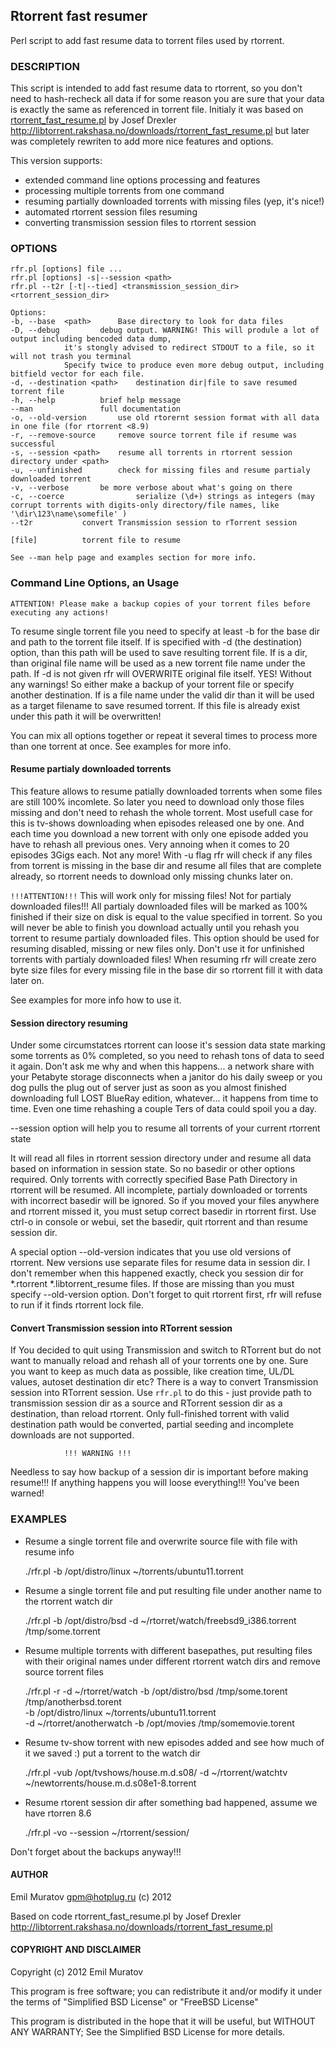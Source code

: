 ## Rtorrent fast resumer

Perl script to add fast resume data to torrent files used by rtorrent.


### DESCRIPTION

This script is intended to add fast resume data to rtorrent, so you don't need to hash-recheck all data if for some reason you are sure that
your data is exactly the same as referenced in torrent file.
Initialy it was based on [rtorrent_fast_resume.pl](https://github.com/rakshasa/rtorrent/blob/master/doc/rtorrent_fast_resume.pl
) by Josef Drexler http://libtorrent.rakshasa.no/downloads/rtorrent_fast_resume.pl
but later was completely rewriten to add more nice features and options.

This version supports:

 - extended command line options processing and features
 - processing multiple torrents from one command
 - resuming partially downloaded torrents with missing files (yep, it's nice!)
 - automated rtorrent session files resuming
 - converting transmission session files to rtorrent session

### OPTIONS

    rfr.pl [options] file ...
    rfr.pl [options] -s|--session <path>
    rfr.pl --t2r [-t|--tied] <transmission_session_dir> <rtorrent_session_dir>

    Options:
    -b, --base	<path>		Base directory to look for data files
    -D, --debug			debug output. WARNING! This will produle a lot of output including bencoded data dump,
				it's stongly advised to redirect STDOUT to a file, so it will not trash you terminal
				Specify twice to produce even more debug output, including bitfield vector for each file.
    -d, --destination <path>	destination dir|file to save resumed torrent file
    -h, --help	  		brief help message
    --man        		full documentation
    -o, --old-version		use old rtorernt session format with all data in one file (for rtorrent <8.9)
    -r, --remove-source		remove source torrent file if resume was successful
    -s, --session <path>	resume all torrents in rtorrent session directory under <path>
    -u, --unfinished		check for missing files and resume partialy downloaded torrent
    -v, --verbose		be more verbose about what's going on there
    -c, --coerce                serialize (\d+) strings as integers (may corrupt torrents with digits-only directory/file names, like '\dir\123\name\somefile' )
    --t2r           convert Transmission session to rTorrent session

    [file]			torrent file to resume

    See --man help page and examples section for more info.

### Command Line Options, an Usage

`ATTENTION! Please make a backup copies of your torrent files before executing any actions!`

To resume single torrent file you need to specify at least -b for the base dir and path to the torrent file itself.
If <path> is specified with -d  (the destination) option, than this path will be used to save resulting torrent file.
If <path> is a dir, than original file name will be used as a new torrent file name under the path. If -d is not
given rfr will OVERWRITE original file itself. YES! Without any warnings! So either make a backup of your torrent
file or specify another destination.
If <path> is a file name under the valid dir than it will be used as a target filename to save resumed torrent.
If this file is already exist under this path it will be overwritten!

You can mix all options together or repeat it several times to process more than one torrent at once.
See examples for more info.

#### Resume partialy downloaded torrents

This feature allows to resume patially downloaded torrents when some files are still 100% incomlete. So later you need to download only those files missing and don't need to rehash the whole torrent.
Most usefull case for this is tv-shows downloading when episodes released one by one. And each time you
download a new torrent with only one episode added you have to rehash all previous ones. Very annoing when it
comes to 20 episodes 3Gigs each. Not any more! With -u flag rfr will check if any files from torrent is
missing in the base dir and resume all files that are complete already, so rtorrent needs to download only missing chunks later on.

`!!!ATTENTION!!!`
This will work only for missing files! Not for partialy downloaded files!!! All partialy
downloaded files will be marked as 100% finished if their size on disk is equal to the value specified in torrent.
So you will never be able to finish you download actually until you rehash you torrent to resume
partialy downloaded files. This option should be used for resuming disabled, missing or new files only.
Don't use it for unfinished torrents with partialy downloaded files!
When resuming rfr will create zero byte size files for every missing file in the base dir so rtorrent 
fill it with data later on.

See examples for more info how to use it.

#### Session directory resuming

Under some circumstatces rtorrent can loose it's session data state marking some torrents as 0%
completed, so you need to rehash tons of data to seed it again. Don't ask me why and when this happens...
a network share with your Petabyte storage disconnects when a janitor do his daily sweep or you dog pulls
the plug out of server just as soon as you almost finished downloading full LOST BlueRay edition, whatever...
it happens from time to time. Even one time rehashing a couple Ters of data could spoil you a day.

--session <path> option will help you to resume all torrents of your current rtorrent state

It will read all files in rtorrent session directory under <path> and resume all data based on information
in session state. So no basedir or other options required. Only torrents with correctly specified 
Base Path Directory in rtorrent will be resumed. All incomplete, partialy downloaded or torrents with
incorrect basedir will be ignored. So if you moved your files anywhere and rtorrent missed it, you must
setup correct basedir in rtorrent first. Use ctrl-o in console or webui, set the basedir, quit rtorrent
and than resume session dir.

A special option --old-version indicates that you use old versions of rtorrent. New versions use separate
files for resume data in session dir. I don't remember when this happened exactly, check you session dir
for  *.rtorrent *.libtorrent_resume files. If those are missing than you must specify --old-version option.
Don't forget to quit rtorrent first, rfr will refuse to run if it finds rtorrent lock file.

#### Convert Transmission session into RTorrent session

If You decided to quit using Transmission and switch to RTorrent but do not want to manually reload and rehash all
of your torrents one by one. Sure you want to keep as much data as possible, like creation time, UL/DL values,
autoset destination dir etc? There is a way to convert Transmission session into RTorrent session. Use `rfr.pl` to
do this - just provide path to transmission session dir as a source and RTorrent session dir as a destination,
than reload rtorrent. Only full-finished torrent with valid destination path would be converted, partial seeding
and incomplete downloads are not supported.


			    !!! WARNING !!!

Needless to say how backup of a session dir is important before making resume!!! If anything happens you
will loose everything!!! You've been warned!

### EXAMPLES

* Resume a single torrent file and overwrite source file with file with resume info

    ./rfr.pl -b /opt/distro/linux ~/torrents/ubuntu11.torrent

* Resume a single torrent file and put resulting file under another name to the rtorrent watch dir

    ./rfr.pl -b /opt/distro/bsd -d ~/rtorret/watch/freebsd9_i386.torrent /tmp/some.torrent

* Resume multiple torrents with different basepathes, put resulting files with their original
    names under different rtorrent watch dirs and remove source torrent files

    ./rfr.pl -r -d ~/rtorret/watch -b /opt/distro/bsd /tmp/some.torent /tmp/anotherbsd.torent \
    -b /opt/distro/linux ~/torrents/ubuntu11.torrent \
    -d ~/rtorret/anotherwatch -b /opt/movies /tmp/somemovie.torent

* Resume tv-show torrent with new episodes added and see how much of it we saved :)
    put a torrent to the watch dir

    ./rfr.pl -vub /opt/tvshows/house.m.d.s08/ -d ~/rtorrent/watchtv ~/newtorrents/house.m.d.s08e1-8.torrent

* Resume rtorent session dir after something bad happened,
    assume we have rtorren 8.6

    ./rfr.pl -vo --session ~/rtorrent/session/


Don't forget about the backups anyway!!!


#### AUTHOR

Emil Muratov <gpm@hotplug.ru> (c) 2012

Based on code rtorrent_fast_resume.pl by Josef Drexler
http://libtorrent.rakshasa.no/downloads/rtorrent_fast_resume.pl

#### COPYRIGHT AND DISCLAIMER

Copyright (c) 2012 Emil Muratov

This program is free software; you can redistribute it and/or
modify it under the terms of "Simplified BSD License" or "FreeBSD License"

This program is distributed in the hope that it will be useful,
but WITHOUT ANY WARRANTY; See the Simplified BSD License for more details.


